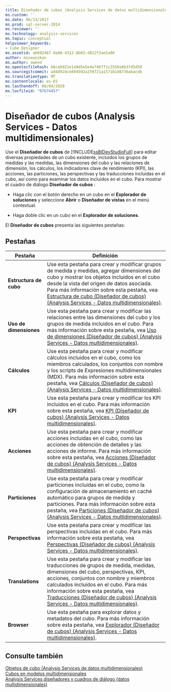 ```yaml
---
title: Diseñador de cubos (Analysis Services de datos multidimensionales) | Microsoft Docs
ms.custom: ''
ms.date: 06/13/2017
ms.prod: sql-server-2014
ms.reviewer: ''
ms.technology: analysis-services
ms.topic: conceptual
helpviewer_keywords:
- Cube Designer
ms.assetid: a6692467-da88-4312-8b03-d812f2ae5a96
author: minewiskan
ms.author: owend
ms.openlocfilehash: b6ceb921e1a9d5e5e4e7d67f1c2556e8b37d5d50
ms.sourcegitcommit: ad4d92dce894592a259721a1571b1d8736abacdb
ms.translationtype: MT
ms.contentlocale: es-ES
ms.lasthandoff: 08/04/2020
ms.locfileid: "87674457"
---
```

# <a name="cube-designer-analysis-services---multidimensional-data"></a>Diseñador de cubos (Analysis Services - Datos multidimensionales)
  Use el **Diseñador de cubos** de [!INCLUDE[ssBIDevStudioFull](../includes/ssbidevstudiofull-md.md)] para editar diversas propiedades de un cubo existente, incluidos los grupos de medidas y las medidas, las dimensiones del cubo y las relaciones de dimensión, los cálculos, los indicadores clave de rendimiento (KPI), las acciones, las particiones, las perspectivas y las traducciones incluidas en el cubo, así como para examinar los datos incluidos en el cubo. Para mostrar el cuadro de diálogo **Diseñador de cubos** :  
  
-   Haga clic con el botón derecho en un cubo en el **Explorador de soluciones** y seleccione **Abrir** o **Diseñador de vistas** en el menú contextual.  
  
-   Haga doble clic en un cubo en el **Explorador de soluciones**.  
  
 El **Diseñador de cubos** presenta las siguientes pestañas:  
  
## <a name="tabs"></a>Pestañas  
  
|Pestaña|Definición|  
|---------|----------------|  
|**Estructura de cubo**|Use esta pestaña para crear y modificar grupos de medida y medidas, agregar dimensiones del cubo y mostrar los objetos incluidos en el cubo desde la vista del origen de datos asociada. Para más información sobre esta pestaña, vea [Estructura de cubo &#40;Diseñador de cubos&#41; &#40;Analysis Services - Datos multidimensionales&#41;](cube-structure-cube-designer-analysis-services-multidimensional-data.md).|  
|**Uso de dimensiones**|Use esta pestaña para crear y modificar las relaciones entre las dimensiones del cubo y los grupos de medida incluidos en el cubo. Para más información sobre esta pestaña, vea [Uso de dimensiones &#40;Diseñador de cubos&#41; &#40;Analysis Services - Datos multidimensionales&#41;](dimension-usage-cube-designer-analysis-services-multidimensional-data.md).|  
|**Cálculos**|Use esta pestaña para crear y modificar cálculos incluidos en el cubo, como los miembros calculados, los conjuntos con nombre y los scripts de Expresiones multidimensionales (MDX). Para más información sobre esta pestaña, vea [Cálculos &#40;Diseñador de cubos&#41; &#40;Analysis Services - Datos multidimensionales&#41;](calculations-cube-designer-analysis-services-multidimensional-data.md).|  
|**KPI**|Use esta pestaña para crear y modificar los KPI incluidos en el cubo. Para más información sobre esta pestaña, vea [KPI &#40;Diseñador de cubos&#41; &#40;Analysis Services - Datos multidimensionales&#41;](kpis-cube-designer-analysis-services-multidimensional-data.md).|  
|**Acciones**|Use esta pestaña para crear y modificar acciones incluidas en el cubo, como las acciones de obtención de detalles y las acciones de informe. Para más información sobre esta pestaña, vea [Acciones &#40;Diseñador de cubos&#41; &#40;Analysis Services - Datos multidimensionales&#41;](actions-cube-designer-analysis-services-multidimensional-data.md).|  
|**Particiones**|Use esta pestaña para crear y modificar particiones incluidas en el cubo, como la configuración de almacenamiento en caché automático para grupos de medida y particiones. Para más información sobre esta pestaña, vea [Particiones &#40;Diseñador de cubos&#41; &#40;Analysis Services - Datos multidimensionales&#41;](partitions-cube-designer-analysis-services-multidimensional-data.md).|  
|**Perspectivas**|Use esta pestaña para crear y modificar las perspectivas incluidas en el cubo. Para más información sobre esta pestaña, vea [Perspectivas &#40;Diseñador de cubos&#41; &#40;Analysis Services - Datos multidimensionales&#41;](perspectives-cube-designer-analysis-services-multidimensional-data.md).|  
|**Translations**|Use esta pestaña para crear y modificar las traducciones de grupos de medida, medidas, dimensiones del cubo, perspectivas, KPI, acciones, conjuntos con nombre y miembros calculados incluidos en el cubo. Para más información sobre esta pestaña, vea [Traducciones &#40;Diseñador de cubos&#41; &#40;Analysis Services - Datos multidimensionales&#41;](translations-cube-designer-analysis-services-multidimensional-data.md).|  
|**Browser**|Use esta pestaña para explorar datos y metadatos del cubo. Para más información sobre esta pestaña, vea [Explorador &#40;Diseñador de cubos&#41; &#40;Analysis Services - Datos multidimensionales&#41;](browser-cube-designer-analysis-services-multidimensional-data.md).|  
  
## <a name="see-also"></a>Consulte también  
 [Objetos de cubo &#40;Analysis Services de datos multidimensionales&#41;](multidimensional-models-olap-logical-cube-objects/cube-objects-analysis-services-multidimensional-data.md)   
 [Cubos en modelos multidimensionales](multidimensional-models/cubes-in-multidimensional-models.md)   
 [Analysis Services diseñadores y cuadros de diálogo &#40;datos multidimensionales&#41;](analysis-services-designers-and-dialog-boxes-multidimensional-data.md)  
  
  
